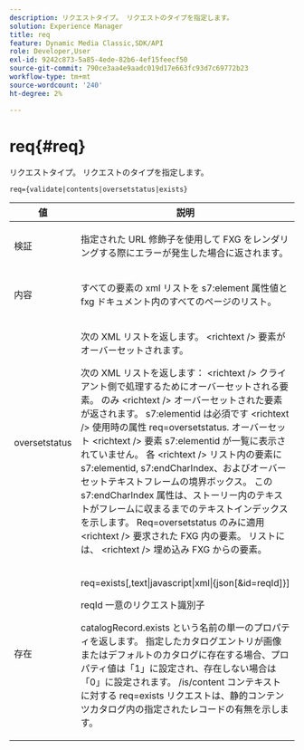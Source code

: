 ```yaml
---
description: リクエストタイプ。 リクエストのタイプを指定します。
solution: Experience Manager
title: req
feature: Dynamic Media Classic,SDK/API
role: Developer,User
exl-id: 9242c873-5a85-4ede-82b6-4ef15feecf50
source-git-commit: 790ce3aa4e9aadc019d17e663fc93d7c69772b23
workflow-type: tm+mt
source-wordcount: '240'
ht-degree: 2%

---
```


# req{#req}

リクエストタイプ。 リクエストのタイプを指定します。

`req={validate|contents|oversetstatus|exists}`

<table id="table_F39239E5244746DB9F253BB0D5E85D54"> 
 <thead> 
  <tr> 
   <th colname="col1" class="entry"> 値 </th> 
   <th colname="col2" class="entry"> 説明 </th> 
  </tr> 
 </thead>
 <tbody> 
  <tr> 
   <td colname="col1"> <p> <span class="codeph"> 検証</span> </p> </td> 
   <td colname="col2"> <p> 指定された URL 修飾子を使用して FXG をレンダリングする際にエラーが発生した場合に返されます。 </p> </td> 
  </tr> 
  <tr> 
   <td colname="col1"> <p> <span class="codeph"> 内容</span> </p> </td> 
   <td colname="col2"> <p> すべての要素の xml リストを <span class="codeph"> s7:element</span> 属性値と fxg ドキュメント内のすべてのページのリスト。 </p> </td> 
  </tr> 
  <tr> 
   <td colname="col1"> <p> <span class="codeph"> oversetstatus</span> </p> </td> 
   <td colname="col2"> <p>次の XML リストを返します。 <span class="codeph"> &lt;richtext /&gt;</span> 要素がオーバーセットされます。 </p> <p>次の XML リストを返します： <span class="+ topic/ph pr-d/codeph codeph"> &lt;richtext /&gt;</span> クライアント側で処理するためにオーバーセットされる要素。 のみ <span class="+ topic/ph pr-d/codeph codeph"> &lt;richtext /&gt;</span> オーバーセットされた要素が返されます。 <span class="+ topic/ph pr-d/codeph codeph"> s7:elementid</span> は必須です <span class="+ topic/ph pr-d/codeph codeph"> &lt;richtext /&gt;</span> 使用時の属性 <span class="+ topic/ph pr-d/codeph codeph"> req=oversetstatus</span>. オーバーセット <span class="+ topic/ph pr-d/codeph codeph"> &lt;richtext /&gt;</span> 要素 <span class="+ topic/ph pr-d/codeph codeph"> s7:elementid</span> が一覧に表示されていません。 各 <span class="+ topic/ph pr-d/codeph codeph"> &lt;richtext /&gt;</span> リスト内の要素に <span class="+ topic/ph pr-d/codeph codeph"> s7:elementid</span>, <span class="+ topic/ph pr-d/codeph codeph"> s7:endCharIndex</span>、およびオーバーセットテキストフレームの境界ボックス。 この <span class="+ topic/ph pr-d/codeph codeph"> s7:endCharIndex</span> 属性は、ストーリー内のテキストがフレームに収まるまでのテキストインデックスを示します。 <span class="+ topic/ph pr-d/codeph codeph"> Req=oversetstatus</span> のみに適用 <span class="+ topic/ph pr-d/codeph codeph"> &lt;richtext /&gt;</span> 要求された FXG 内の要素。 リストには、 <span class="+ topic/ph pr-d/codeph codeph"> &lt;richtext /&gt;</span> 埋め込み FXG からの要素。 </p> </td> 
  </tr> 
  <tr> 
   <td colname="col1"> <p> <span class="codeph"> 存在</span> </p> </td> 
   <td colname="col2"> <p> <span class="codeph"> req=exists[,text|javascript|xml|{json[&amp;id=reqId]}]</span> </p> <p>reqId 一意のリクエスト識別子 </p> <p>catalogRecord.exists という名前の単一のプロパティを返します。 指定したカタログエントリが画像またはデフォルトのカタログに存在する場合、プロパティ値は「1」に設定され、存在しない場合は「0」に設定されます。 /is/content コンテキストに対する req=exists リクエストは、静的コンテンツカタログ内の指定されたレコードの有無を示します。 </p> </td> 
  </tr> 
 </tbody> 
</table>
